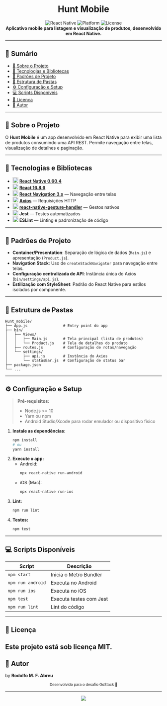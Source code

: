 <div align="center">
  <h1>Hunt Mobile</h1>
  
  <img src="https://img.shields.io/badge/React%20Native-0.60.4-blue?logo=react" alt="React Native" />
  <img src="https://img.shields.io/badge/platform-android%20%7C%20ios-lightgrey" alt="Platform" />
  <img src="https://img.shields.io/badge/license-MIT-green" alt="License" />
  
  <br/>
  <strong>Aplicativo mobile para listagem e visualização de produtos, desenvolvido em React Native.</strong>
</div>

---

## 📑 Sumário
- [📱 Sobre o Projeto](#-sobre-o-projeto)
- [🚀 Tecnologias e Bibliotecas](#-tecnologias-e-bibliotecas)
- [🧩 Padrões de Projeto](#-padrões-de-projeto)
- [📁 Estrutura de Pastas](#-estrutura-de-pastas)
- [⚙️ Configuração e Setup](#-configuração-e-setup)
- [💻 Scripts Disponíveis](#-scripts-disponíveis)
- [📄 Licença](#-licença)
- [👤 Autor](#-autor)

---

## 📱 Sobre o Projeto

O **Hunt Mobile** é um app desenvolvido em React Native para exibir uma lista de produtos consumindo uma API REST. Permite navegação entre telas, visualização de detalhes e paginação.

---

## 🚀 Tecnologias e Bibliotecas

- <img src="https://img.shields.io/badge/React%20Native-0.60.4-blue?logo=react" height="18"/> **[React Native 0.60.4](https://reactnative.dev/)**
- <img src="https://img.shields.io/badge/React-16.8.6-61dafb?logo=react" height="18"/> **[React 16.8.6](https://reactjs.org/)**
- <img src="https://img.shields.io/badge/React%20Navigation-3.x-6e40c9?logo=react" height="18"/> **[React Navigation 3.x](https://reactnavigation.org/)** — Navegação entre telas
- <img src="https://img.shields.io/badge/Axios-0.19.0-5a29e4?logo=axios" height="18"/> **[Axios](https://github.com/axios/axios)** — Requisições HTTP
- <img src="https://img.shields.io/badge/Gesture%20Handler-1.3.0-ff9800?logo=react" height="18"/> **[react-native-gesture-handler](https://docs.swmansion.com/react-native-gesture-handler/)** — Gestos nativos
- <img src="https://img.shields.io/badge/Jest-24.8.0-c21325?logo=jest" height="18"/> **Jest** — Testes automatizados
- <img src="https://img.shields.io/badge/ESLint-6.1.0-4b32c3?logo=eslint" height="18"/> **ESLint** — Linting e padronização de código

---

## 🧩 Padrões de Projeto

- **Container/Presentation**: Separação de lógica de dados (`Main.js`) e apresentação (`Product.js`).
- **Navigation Stack**: Uso de `createStackNavigator` para navegação entre telas.
- **Configuração centralizada de API**: Instância única do Axios (`bin/settings/api.js`).
- **Estilização com StyleSheet**: Padrão do React Native para estilos isolados por componente.

---

## 📁 Estrutura de Pastas

```text
Hunt_mobile/
├── App.js                # Entry point do app
├── bin/
│   ├── Views/
│   │   ├── Main.js       # Tela principal (lista de produtos)
│   │   └── Product.js    # Tela de detalhes do produto
│   ├── routes.js         # Configuração de rotas/navegação
│   └── settings/
│       ├── api.js        # Instância do Axios
│       └── statusBar.js  # Configuração de status bar
├── package.json
└── ...
```

---

## ⚙️ Configuração e Setup

> **Pré-requisitos:**
> - Node.js >= 10
> - Yarn ou npm
> - Android Studio/Xcode para rodar emulador ou dispositivo físico

1. **Instale as dependências:**
   ```bash
   npm install
   # ou
   yarn install
   ```
2. **Execute o app:**
   - Android:
     ```bash
     npx react-native run-android
     ```
   - iOS (Mac):
     ```bash
     npx react-native run-ios
     ```
3. **Lint:**
   ```bash
   npm run lint
   ```
4. **Testes:**
   ```bash
   npm test
   ```

---

## 💻 Scripts Disponíveis

| Script           | Descrição                      |
|------------------|-------------------------------|
| `npm start`      | Inicia o Metro Bundler         |
| `npm run android`| Executa no Android             |
| `npm run ios`    | Executa no iOS                 |
| `npm test`       | Executa testes com Jest        |
| `npm run lint`   | Lint do código                 |

---

## 📄 Licença

Este projeto está sob licença MIT.
---
## 👤 Autor
by **Rodolfo M. F. Abreu**
<p align="center">
  <sub>Desenvolvido para o desafio GoStack 🚀</sub>
</p>

---

<p align="center">
  <img src="https://img.shields.io/badge/Feito%20com%20%E2%9D%A4%20por-Rocketseat-blueviolet" />
</p>
